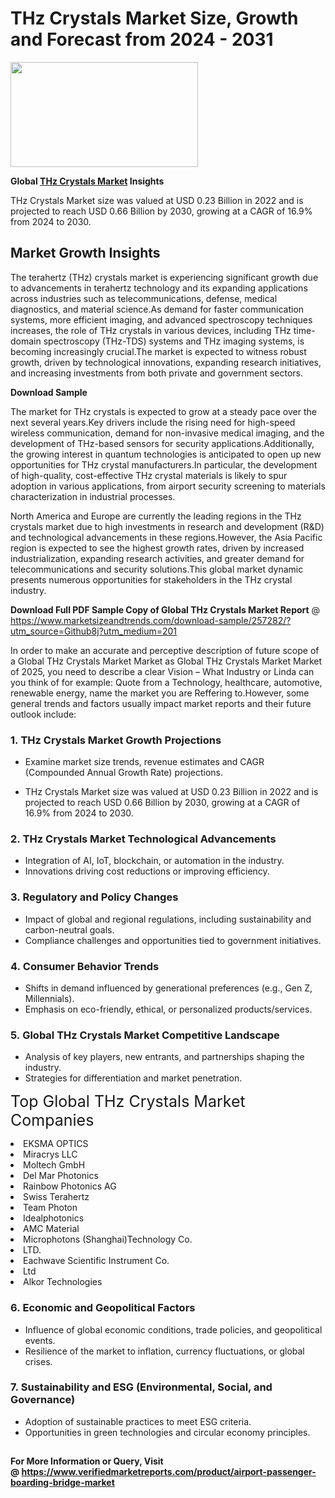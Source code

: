 <H1>THz Crystals Market Size, Growth and Forecast from 2024 - 2031</H1><img class="aligncenter size-medium wp-image-584254" src="https://thirdeyenews.in/wp-content/uploads/2024/09/Global-Market-Research-300x168.jpeg" alt="" width="300" height="168" /><p><strong>Global&nbsp;<a href="https://www.marketsizeandtrends.com/download-sample/257282/?utm_source=Github8j?utm_medium=201">THz Crystals Market</a> Insights</strong></p><p>THz Crystals Market size was valued at USD 0.23 Billion in 2022 and is projected to reach USD 0.66 Billion by 2030, growing at a CAGR of 16.9% from 2024 to 2030.</p><p><h2>Market Growth Insights</h2> <p>The terahertz (THz) crystals market is experiencing significant growth due to advancements in terahertz technology and its expanding applications across industries such as telecommunications, defense, medical diagnostics, and material science.As demand for faster communication systems, more efficient imaging, and advanced spectroscopy techniques increases, the role of THz crystals in various devices, including THz time-domain spectroscopy (THz-TDS) systems and THz imaging systems, is becoming increasingly crucial.The market is expected to witness robust growth, driven by technological innovations, expanding research initiatives, and increasing investments from both private and government sectors.</p> <p><strong>Download Sample</strong></p> <p>The market for THz crystals is expected to grow at a steady pace over the next several years.Key drivers include the rising need for high-speed wireless communication, demand for non-invasive medical imaging, and the development of THz-based sensors for security applications.Additionally, the growing interest in quantum technologies is anticipated to open up new opportunities for THz crystal manufacturers.In particular, the development of high-quality, cost-effective THz crystal materials is likely to spur adoption in various applications, from airport security screening to materials characterization in industrial processes.</p> <p>North America and Europe are currently the leading regions in the THz crystals market due to high investments in research and development (R&D) and technological advancements in these regions.However, the Asia Pacific region is expected to see the highest growth rates, driven by increased industrialization, expanding research activities, and greater demand for telecommunications and security solutions.This global market dynamic presents numerous opportunities for stakeholders in the THz crystal industry.</p> <p><span class=""><strong>Download Full PDF Sample Copy of Global THz Crystals Market Report</strong> @ <a href="https://www.marketsizeandtrends.com/download-sample/257282/?utm_source=Github8j?utm_medium=201" target="_blank">https://www.marketsizeandtrends.com/download-sample/257282/?utm_source=Github8j?utm_medium=201</a></span></p><p>In order to make an accurate and perceptive description of future scope of a Global&nbsp;THz Crystals Market Market as Global&nbsp;THz Crystals Market Market of 2025, you need to describe a clear Vision &ndash; What Industry or Linda can you think of for example: Quote from a Technology, healthcare, automotive, renewable energy, name the market you are Reffering to.However, some general trends and factors usually impact market reports and their future outlook include:</p><h3>1.&nbsp;<strong>THz Crystals Market Growth Projections</strong></h3><ul><li>Examine market size trends, revenue estimates and CAGR (Compounded Annual Growth Rate) projections.</li><li><p>THz Crystals Market size was valued at USD 0.23 Billion in 2022 and is projected to reach USD 0.66 Billion by 2030, growing at a CAGR of 16.9% from 2024 to 2030.</p></li></ul><h3>2.&nbsp;<strong>THz Crystals Market Technological Advancements</strong></h3><ul><li>Integration of AI, IoT, blockchain, or automation in the industry.</li><li>Innovations driving cost reductions or improving efficiency.</li></ul><h3>3.&nbsp;<strong>Regulatory and Policy Changes</strong></h3><ul><li>Impact of global and regional regulations, including sustainability and carbon-neutral goals.</li><li>Compliance challenges and opportunities tied to government initiatives.</li></ul><h3>4.&nbsp;<strong>Consumer Behavior Trends</strong></h3><ul><li>Shifts in demand influenced by generational preferences (e.g., Gen Z, Millennials).</li><li>Emphasis on eco-friendly, ethical, or personalized products/services.</li></ul><h3>5.&nbsp;<strong>Global THz Crystals Market Competitive Landscape</strong></h3><ul><li>Analysis of key players, new entrants, and partnerships shaping the industry.</li><li>Strategies for differentiation and market penetration.</li></ul><p data-pm-slice="1 1 []"><span style="color: inherit; font-family: inherit; font-size: 25px;">Top Global THz Crystals Market Companies</span></p><div class="" data-test-id=""><p><li>EKSMA OPTICS</li><li> Miracrys LLC</li><li> Moltech GmbH</li><li> Del Mar Photonics</li><li> Rainbow Photonics AG</li><li> Swiss Terahertz</li><li> Team Photon</li><li> Idealphotonics</li><li> AMC Material</li><li> Microphotons (Shanghai)Technology Co.</li><li> LTD.</li><li> Eachwave Scientific Instrument Co.</li><li> Ltd</li><li> Alkor Technologies</li></p></div><h3>6.&nbsp;<strong>Economic and Geopolitical Factors</strong></h3><ul><li>Influence of global economic conditions, trade policies, and geopolitical events.</li><li>Resilience of the market to inflation, currency fluctuations, or global crises.</li></ul><h3>7.&nbsp;<strong>Sustainability and ESG (Environmental, Social, and Governance)</strong></h3><ul><li>Adoption of sustainable practices to meet ESG criteria.</li><li>Opportunities in green technologies and circular economy principles.</li></ul><h2><strong style="font-size: 14px;">For More Information or Query, Visit @&nbsp;</strong><a style="background-color: #ffffff; font-size: 14px;" href="https://www.marketsizeandtrends.com/report/thz-crystals-market/" target="_blank">https://www.verifiedmarketreports.com/product/airport-passenger-boarding-bridge-market</a></h2>